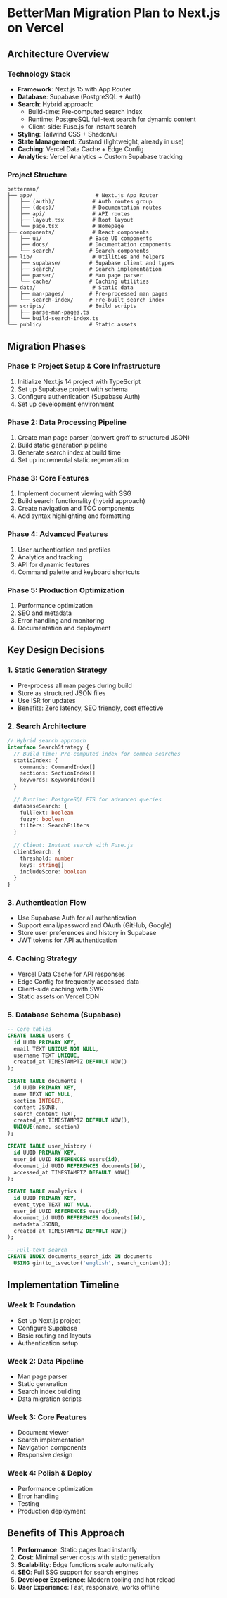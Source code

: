 # BetterMan Migration Plan to Next.js on Vercel

## Architecture Overview

### Technology Stack

- **Framework**: Next.js 15 with App Router
- **Database**: Supabase (PostgreSQL + Auth)
- **Search**: Hybrid approach:
  - Build-time: Pre-computed search index
  - Runtime: PostgreSQL full-text search for dynamic content
  - Client-side: Fuse.js for instant search
- **Styling**: Tailwind CSS + Shadcn/ui
- **State Management**: Zustand (lightweight, already in use)
- **Caching**: Vercel Data Cache + Edge Config
- **Analytics**: Vercel Analytics + Custom Supabase tracking

### Project Structure

```
betterman/
├── app/                    # Next.js App Router
│   ├── (auth)/            # Auth routes group
│   ├── (docs)/            # Documentation routes
│   ├── api/               # API routes
│   ├── layout.tsx         # Root layout
│   └── page.tsx           # Homepage
├── components/            # React components
│   ├── ui/               # Base UI components
│   ├── docs/             # Documentation components
│   └── search/           # Search components
├── lib/                   # Utilities and helpers
│   ├── supabase/         # Supabase client and types
│   ├── search/           # Search implementation
│   ├── parser/           # Man page parser
│   └── cache/            # Caching utilities
├── data/                  # Static data
│   ├── man-pages/        # Pre-processed man pages
│   └── search-index/     # Pre-built search index
├── scripts/              # Build scripts
│   ├── parse-man-pages.ts
│   └── build-search-index.ts
└── public/               # Static assets
```

## Migration Phases

### Phase 1: Project Setup & Core Infrastructure

1. Initialize Next.js 14 project with TypeScript
2. Set up Supabase project with schema
3. Configure authentication (Supabase Auth)
4. Set up development environment

### Phase 2: Data Processing Pipeline

1. Create man page parser (convert groff to structured JSON)
2. Build static generation pipeline
3. Generate search index at build time
4. Set up incremental static regeneration

### Phase 3: Core Features

1. Implement document viewing with SSG
2. Build search functionality (hybrid approach)
3. Create navigation and TOC components
4. Add syntax highlighting and formatting

### Phase 4: Advanced Features

1. User authentication and profiles
2. Analytics and tracking
3. API for dynamic features
4. Command palette and keyboard shortcuts

### Phase 5: Production Optimization

1. Performance optimization
2. SEO and metadata
3. Error handling and monitoring
4. Documentation and deployment

## Key Design Decisions

### 1. Static Generation Strategy

- Pre-process all man pages during build
- Store as structured JSON files
- Use ISR for updates
- Benefits: Zero latency, SEO friendly, cost effective

### 2. Search Architecture

```typescript
// Hybrid search approach
interface SearchStrategy {
  // Build time: Pre-computed index for common searches
  staticIndex: {
    commands: CommandIndex[]
    sections: SectionIndex[]
    keywords: KeywordIndex[]
  }
  
  // Runtime: PostgreSQL FTS for advanced queries
  databaseSearch: {
    fullText: boolean
    fuzzy: boolean
    filters: SearchFilters
  }
  
  // Client: Instant search with Fuse.js
  clientSearch: {
    threshold: number
    keys: string[]
    includeScore: boolean
  }
}
```

### 3. Authentication Flow

- Use Supabase Auth for all authentication
- Support email/password and OAuth (GitHub, Google)
- Store user preferences and history in Supabase
- JWT tokens for API authentication

### 4. Caching Strategy

- Vercel Data Cache for API responses
- Edge Config for frequently accessed data
- Client-side caching with SWR
- Static assets on Vercel CDN

### 5. Database Schema (Supabase)

```sql
-- Core tables
CREATE TABLE users (
  id UUID PRIMARY KEY,
  email TEXT UNIQUE NOT NULL,
  username TEXT UNIQUE,
  created_at TIMESTAMPTZ DEFAULT NOW()
);

CREATE TABLE documents (
  id UUID PRIMARY KEY,
  name TEXT NOT NULL,
  section INTEGER,
  content JSONB,
  search_content TEXT,
  created_at TIMESTAMPTZ DEFAULT NOW(),
  UNIQUE(name, section)
);

CREATE TABLE user_history (
  id UUID PRIMARY KEY,
  user_id UUID REFERENCES users(id),
  document_id UUID REFERENCES documents(id),
  accessed_at TIMESTAMPTZ DEFAULT NOW()
);

CREATE TABLE analytics (
  id UUID PRIMARY KEY,
  event_type TEXT NOT NULL,
  user_id UUID REFERENCES users(id),
  document_id UUID REFERENCES documents(id),
  metadata JSONB,
  created_at TIMESTAMPTZ DEFAULT NOW()
);

-- Full-text search
CREATE INDEX documents_search_idx ON documents 
  USING gin(to_tsvector('english', search_content));
```

## Implementation Timeline

### Week 1: Foundation

- Set up Next.js project
- Configure Supabase
- Basic routing and layouts
- Authentication setup

### Week 2: Data Pipeline

- Man page parser
- Static generation
- Search index building
- Data migration scripts

### Week 3: Core Features

- Document viewer
- Search implementation
- Navigation components
- Responsive design

### Week 4: Polish & Deploy

- Performance optimization
- Error handling
- Testing
- Production deployment

## Benefits of This Approach

1. **Performance**: Static pages load instantly
2. **Cost**: Minimal server costs with static generation
3. **Scalability**: Edge functions scale automatically
4. **SEO**: Full SSG support for search engines
5. **Developer Experience**: Modern tooling and hot reload
6. **User Experience**: Fast, responsive, works offline
